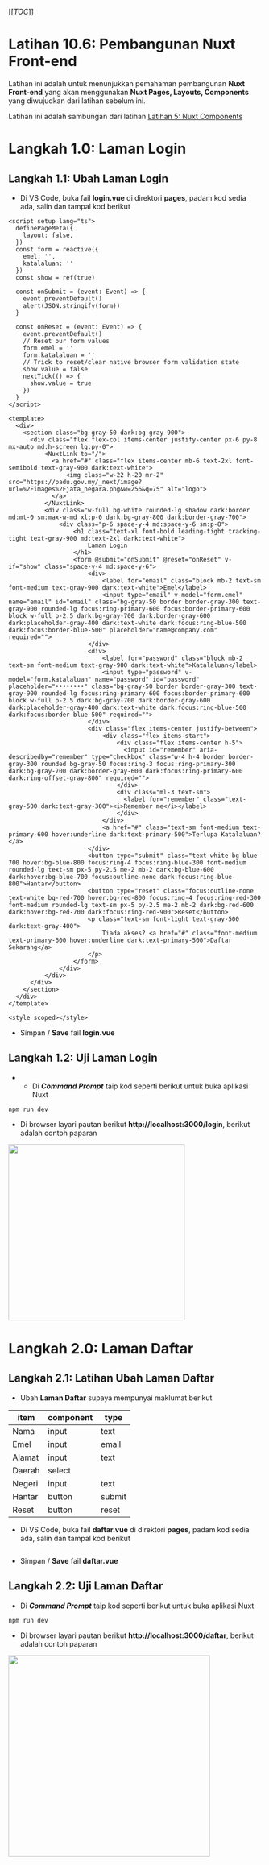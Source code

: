 [[_TOC_]]

# Latihan 10.6: Pembangunan Nuxt Front-end

Latihan ini adalah untuk menunjukkan pemahaman pembangunan **Nuxt Front-end** yang akan menggunakan **Nuxt Pages, Layouts, Components** yang diwujudkan dari latihan sebelum ini.

Latihan ini adalah sambungan dari latihan [Latihan 5: Nuxt Components](https://code.cloud-connect.asia/msp/akademi-cloud-connect/training-modules/pembangunan-aplikasi-moden/-/blob/master/Latihan%2011/Latihan%205%20-%20Nuxt%20Components.md)


# Langkah 1.0: Laman Login

## Langkah 1.1: Ubah Laman Login

* Di VS Code, buka fail **login.vue** di direktori **pages**, padam kod sedia ada, salin dan tampal kod berikut

```vue
<script setup lang="ts">
  definePageMeta({
    layout: false,
  })
  const form = reactive({
    emel: '',
    katalaluan: ''
  })
  const show = ref(true)

  const onSubmit = (event: Event) => {
    event.preventDefault()
    alert(JSON.stringify(form))
  }

  const onReset = (event: Event) => {
    event.preventDefault()
    // Reset our form values
    form.emel = ''
    form.katalaluan = ''
    // Trick to reset/clear native browser form validation state
    show.value = false
    nextTick(() => {
      show.value = true
    })
  }
</script>

<template>
  <div>
    <section class="bg-gray-50 dark:bg-gray-900">
      <div class="flex flex-col items-center justify-center px-6 py-8 mx-auto md:h-screen lg:py-0">
          <NuxtLink to="/">
            <a href="#" class="flex items-center mb-6 text-2xl font-semibold text-gray-900 dark:text-white">
                <img class="w-22 h-20 mr-2" src="https://padu.gov.my/_next/image?url=%2Fimages%2Fjata_negara.png&w=256&q=75" alt="logo">
            </a>
          </NuxtLink>
          <div class="w-full bg-white rounded-lg shadow dark:border md:mt-0 sm:max-w-md xl:p-0 dark:bg-gray-800 dark:border-gray-700">
              <div class="p-6 space-y-4 md:space-y-6 sm:p-8">
                  <h1 class="text-xl font-bold leading-tight tracking-tight text-gray-900 md:text-2xl dark:text-white">
                      Laman Login
                  </h1>
                  <form @submit="onSubmit" @reset="onReset" v-if="show" class="space-y-4 md:space-y-6">
                      <div>
                          <label for="email" class="block mb-2 text-sm font-medium text-gray-900 dark:text-white">Emel</label>
                          <input type="email" v-model="form.emel" name="email" id="email" class="bg-gray-50 border border-gray-300 text-gray-900 rounded-lg focus:ring-primary-600 focus:border-primary-600 block w-full p-2.5 dark:bg-gray-700 dark:border-gray-600 dark:placeholder-gray-400 dark:text-white dark:focus:ring-blue-500 dark:focus:border-blue-500" placeholder="name@company.com" required="">
                      </div>
                      <div>
                          <label for="password" class="block mb-2 text-sm font-medium text-gray-900 dark:text-white">Katalaluan</label>
                          <input type="password" v-model="form.katalaluan" name="password" id="password" placeholder="••••••••" class="bg-gray-50 border border-gray-300 text-gray-900 rounded-lg focus:ring-primary-600 focus:border-primary-600 block w-full p-2.5 dark:bg-gray-700 dark:border-gray-600 dark:placeholder-gray-400 dark:text-white dark:focus:ring-blue-500 dark:focus:border-blue-500" required="">
                      </div>
                      <div class="flex items-center justify-between">
                          <div class="flex items-start">
                              <div class="flex items-center h-5">
                                <input id="remember" aria-describedby="remember" type="checkbox" class="w-4 h-4 border border-gray-300 rounded bg-gray-50 focus:ring-3 focus:ring-primary-300 dark:bg-gray-700 dark:border-gray-600 dark:focus:ring-primary-600 dark:ring-offset-gray-800" required="">
                              </div>
                              <div class="ml-3 text-sm">
                                <label for="remember" class="text-gray-500 dark:text-gray-300"><i>Remember me</i></label>
                              </div>
                          </div>
                          <a href="#" class="text-sm font-medium text-primary-600 hover:underline dark:text-primary-500">Terlupa Katalaluan?</a>
                      </div>
                      <button type="submit" class="text-white bg-blue-700 hover:bg-blue-800 focus:ring-4 focus:ring-blue-300 font-medium rounded-lg text-sm px-5 py-2.5 me-2 mb-2 dark:bg-blue-600 dark:hover:bg-blue-700 focus:outline-none dark:focus:ring-blue-800">Hantar</button>
                      <button type="reset" class="focus:outline-none text-white bg-red-700 hover:bg-red-800 focus:ring-4 focus:ring-red-300 font-medium rounded-lg text-sm px-5 py-2.5 me-2 mb-2 dark:bg-red-600 dark:hover:bg-red-700 dark:focus:ring-red-900">Reset</button>
                      <p class="text-sm font-light text-gray-500 dark:text-gray-400">
                          Tiada akses? <a href="#" class="font-medium text-primary-600 hover:underline dark:text-primary-500">Daftar Sekarang</a>
                      </p>
                  </form>
              </div>
          </div>
      </div>
    </section>
  </div>
</template>

<style scoped></style>

```

* Simpan / **Save** fail **login.vue**

## Langkah 1.2: Uji Laman Login

* * Di ***Command Prompt*** taip kod seperti berikut untuk buka aplikasi Nuxt

```
npm run dev
```

* Di browser layari pautan berikut **http://localhost:3000/login**, berikut adalah contoh paparan

<img src="https://code.cloud-connect.asia/jdn/latihan-aplikasi-moden/uploads/583ad2e7c1c3dde9b56e58c87b817092/image.png" width=350>

# Langkah 2.0: Laman Daftar

## Langkah 2.1: Latihan Ubah Laman Daftar

* Ubah **Laman Daftar** supaya mempunyai maklumat berikut

| item | component | type |
| ------ | ------ | ------ |
| Nama | input | text |
| Emel | input | email |
| Alamat | input | text |
| Daerah | select |  |
| Negeri | input | text |
| Hantar | button | submit |
| Reset | button | reset |

* Di VS Code, buka fail **daftar.vue** di direktori **pages**, padam kod sedia ada, salin dan tampal kod berikut

```vue

```

* Simpan / **Save** fail **daftar.vue**

## Langkah 2.2: Uji Laman Daftar

* Di ***Command Prompt*** taip kod seperti berikut untuk buka aplikasi Nuxt

```
npm run dev
```

* Di browser layari pautan berikut **http://localhost:3000/daftar**, berikut adalah contoh paparan

<img src="https://code.cloud-connect.asia/jdn/latihan-aplikasi-moden/uploads/d77249cc699249a765a54a0cb4a54837/image.png" width=400>
